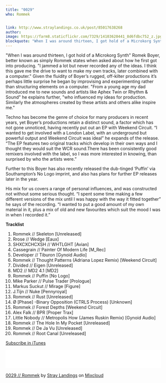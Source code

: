 ```yaml
---
title: "0029"
who: Rommek


link: http://www.straylandings.co.uk/post/85017638268
author:
image: https://farm8.staticflickr.com/7329/14103620441_8d6fdbc752_z.jpg
blockquote: "When I was around thirteen, I got hold of a Microkorg Synth" Romek Boyer, better known as simply Rommek states when asked about how he first got into producing. "I jammed a lot but never recorded any of the ideas. I think this gave me the drive to want to make my own tracks, later combined with a computer." Given the fluidity of Boyer’s rugged, off-kilter productions it’s perhaps little surprise he began by improvising and experimenting rather than structuring elements on a computer.
---
```


"When I was around thirteen, I got hold of a Microkorg Synth" Romek Boyer, better known as simply Rommek states when asked about how he first got into producing. "I jammed a lot but never recorded any of the ideas. I think this gave me the drive to want to make my own tracks, later combined with a computer." Given the fluidity of Boyer’s rugged, off-kilter productions it’s perhaps little surprise he began by improvising and experimenting rather than structuring elements on a computer. "From a young age my dad introduced me to new sounds and artists like Aphex Twin or Rhythm & Sound" he explains further, "who influenced my ideas for production. Similarly the atmospheres created by these artists and others alike inspire me."

Techno has become the genre of choice for many producers in recent years, yet Boyer’s productions retain a distinct sound, a factor which has not gone unnoticed, having recently put out an EP with Weekend Circuit. “I wanted to get involved with a London Label, with an underground but powerful output and Weekend Circuit was ideal” he expands of the release. “The EP features two original tracks which develop in their own ways and I thought they would suit the WCR sound.There has been consistently good remixers involved with the label, so I was more interested in knowing, than surprised by who the artists were.”

Further to this Boyer has also recently released the dub-tinged ‘Puffin’ via Southampton’s No Logo imprint, and also has plans for further EP releases later in the year.

His mix for us covers a range of personal influences, and was constructed not without some serious thought. “I spent some time making a few different versions of the mix until I was happy with the way it fitted together” he says of the recording. “I wanted to put a good amount of my own material in it, plus a mix of old and new favourites which suit the mood I was in when I recorded it.”

**Tracklist**

  1. Rommek // Skeleton [Unreleased]
  2. Rrose // Wedge [Eaux]
  3. SHXCXCHCXSH // WHTLGHT [Avian]
  4. Cassegrain // Painter Of Modern Life [M_Rec]
  5. Developer // Tiburon [Gynoid Audio]
  6. Rommek // Thought Patterns (Adriana Lopez Remix) [Weekend Circuit]
  7. Divided // Eigen [Unreleased]
  8. MD2 // MD2 4.1 [MD2]
  9. Rommek // Puffin [No Logo]
  10. Mike Parker // Pulse Trader [Prologue]
  11. Markus Suckut // Mirage [Figure]
  12. J.Tijn // Nuke [Pennyroyal]
  13. Rommek // Rust [Unreleased]
  14. Ø [Phase] -Binary Opposition (CTRLS Process) [Unknown]
  15. Rommek // Forest Depths [Weekend Circuit]
  16. Alex Falk // BPR [Proper Trax]
  17. Little Nobody // Metropolis How (James Ruskin Remix) [Gynoid Audio]
  18. Rommek // The Hole In My Pocket [Unreleased]
  19. Rommek // De Ja Vu [Unreleased]
  20. Rommek // Root Canal [Unreleased]

[Subscribe in iTunes](https://itunes.apple.com/gb/podcast/stray-landings-mix-series/id556425050?mt=2)

<iframe frameborder="0" height="60" src="//www.mixcloud.com/widget/iframe/?feed=http%3A%2F%2Fwww.mixcloud.com%2Fstraylandings%2F0029-rommek%2F&amp;mini=1&amp;embed_uuid=92106154-a03f-4146-b693-cda43259acad&amp;replace=0&amp;hide_cover=1&amp;hide_artwork=1&amp;embed_type=widget_standard&amp;hide_tracklist=1" width="100%"></iframe>

[0029 // Rommek](http://www.mixcloud.com/straylandings/0029-rommek/?utm_source=widget&amp;utm_medium=web&amp;utm_campaign=base_links&amp;utm_term=resource_link) by [Stray Landings](http://www.mixcloud.com/straylandings/?utm_source=widget&amp;utm_medium=web&amp;utm_campaign=base_links&amp;utm_term=profile_link) on [ Mixcloud](http://www.mixcloud.com/?utm_source=widget&utm_medium=web&utm_campaign=base_links&utm_term=homepage_link)